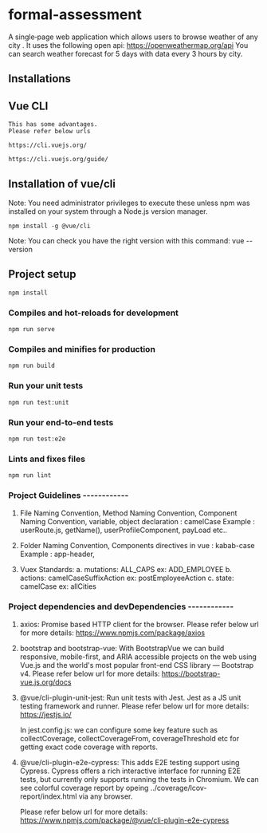 # formal-assessment
A single‐page web application which allows users to browse weather of any city . It uses the following open api: https://openweathermap.org/api
You can search weather forecast for 5 days with data every 3 hours by city.

## Installations
## Vue CLI
```
This has some advantages.
Please refer below urls

https://cli.vuejs.org/

https://cli.vuejs.org/guide/

```
## Installation of vue/cli
Note: You need administrator privileges to execute these unless npm was installed on your system through a Node.js version manager.

```
npm install -g @vue/cli

```
Note: You can check you have the right version with this command:
vue --version

## Project setup
```
npm install
```

### Compiles and hot-reloads for development
```
npm run serve
```

### Compiles and minifies for production
```
npm run build
```

### Run your unit tests
```
npm run test:unit
```

### Run your end-to-end tests
```
npm run test:e2e
```

### Lints and fixes files
```
npm run lint
```

### Project Guidelines ------------

1) File Naming Convention, 
   Method Naming Convention, 
   Component Naming Convention,
   variable, object declaration : camelCase
   Example : userRoute.js, getName(), userProfileComponent, payLoad etc..

2) Folder Naming Convention, Components directives in vue : kabab-case
   Example : app-header, <app-header />

3) Vuex Standards:
   a. mutations: ALL_CAPS
      ex: ADD_EMPLOYEE
   b. actions: camelCaseSuffixAction
      ex: postEmployeeAction
   c. state: camelCase
      ex: allCities  


### Project dependencies and devDependencies ------------
1. axios:
   Promise based HTTP client for the browser.
   Please refer below url for more details:
   https://www.npmjs.com/package/axios   

2. bootstrap and bootstrap-vue:
   With BootstrapVue we can build responsive, mobile-first, and ARIA accessible projects on the web using Vue.js and the world's most popular front-end CSS library — Bootstrap v4.
   Please refer below url for more details:
   https://bootstrap-vue.js.org/docs

3. @vue/cli-plugin-unit-jest:
   Run unit tests with Jest. Jest as a JS unit testing framework and runner.
   Please refer below url for more details:
   https://jestjs.io/

   In jest.config.js: we can configure some key feature such as collectCoverage, collectCoverageFrom, coverageThreshold etc
   for getting exact code coverage with reports.

4. @vue/cli-plugin-e2e-cypress:
   This adds E2E testing support using Cypress.
   Cypress offers a rich interactive interface for running E2E tests, but currently only supports running the tests in Chromium.
   We can see colorful coverage report by opeing ../coverage/lcov-report/index.html via any browser.
   
   Please refer below url for more details:
   https://www.npmjs.com/package/@vue/cli-plugin-e2e-cypress